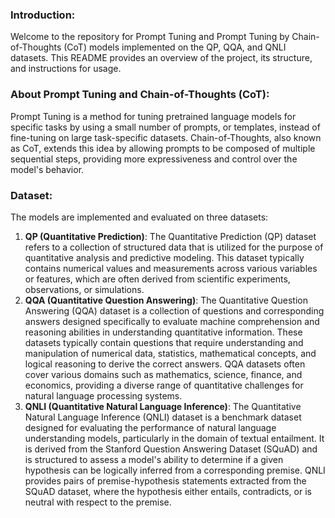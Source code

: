 ### Introduction:
Welcome to the repository for Prompt Tuning and Prompt Tuning by Chain-of-Thoughts (CoT) models implemented on the QP, QQA, and QNLI datasets. This README provides an overview of the project, its structure, and instructions for usage.

### About Prompt Tuning and Chain-of-Thoughts (CoT):
Prompt Tuning is a method for tuning pretrained language models for specific tasks by using a small number of prompts, or templates, instead of fine-tuning on large task-specific datasets. Chain-of-Thoughts, also known as CoT, extends this idea by allowing prompts to be composed of multiple sequential steps, providing more expressiveness and control over the model's behavior.

### Dataset:
The models are implemented and evaluated on three datasets:
1. **QP (Quantitative Prediction)**: The Quantitative Prediction (QP) dataset refers to a collection of structured data that is utilized for the purpose of quantitative analysis and predictive modeling. This dataset typically contains numerical values and measurements across various variables or features, which are often derived from scientific experiments, observations, or simulations.
2. **QQA (Quantitative Question Answering)**: The Quantitative Question Answering (QQA) dataset is a collection of questions and corresponding answers designed specifically to evaluate machine comprehension and reasoning abilities in understanding quantitative information. These datasets typically contain questions that require understanding and manipulation of numerical data, statistics, mathematical concepts, and logical reasoning to derive the correct answers. QQA datasets often cover various domains such as mathematics, science, finance, and economics, providing a diverse range of quantitative challenges for natural language processing systems.
3. **QNLI (Quantitative Natural Language Inference)**: The Quantitative Natural Language Inference (QNLI) dataset is a benchmark dataset designed for evaluating the performance of natural language understanding models, particularly in the domain of textual entailment. It is derived from the Stanford Question Answering Dataset (SQuAD) and is structured to assess a model's ability to determine if a given hypothesis can be logically inferred from a corresponding premise. QNLI provides pairs of premise-hypothesis statements extracted from the SQuAD dataset, where the hypothesis either entails, contradicts, or is neutral with respect to the premise.


